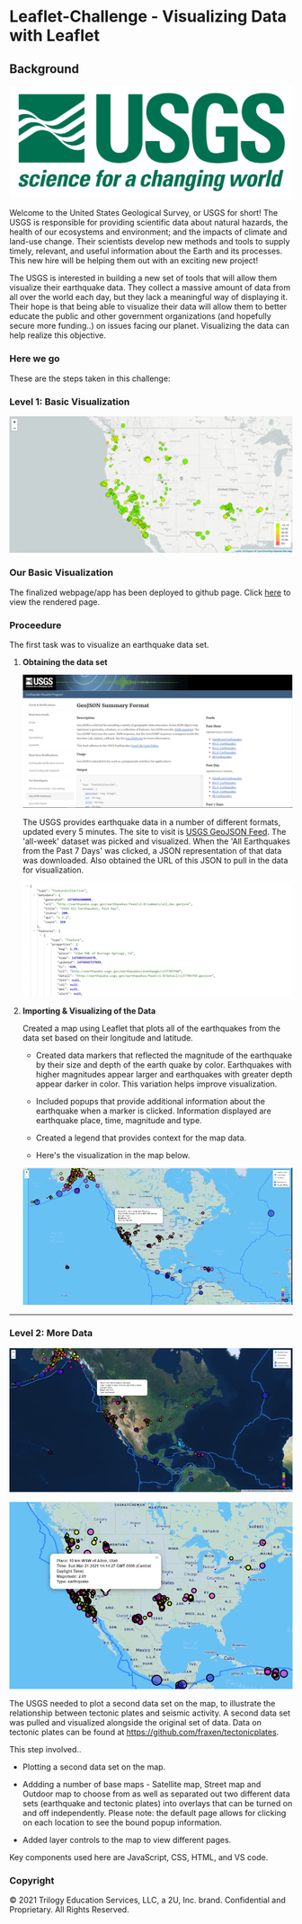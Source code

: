 # Leaflet-Challenge - Visualizing Data with Leaflet

## Background

![1-Logo](Images/1-Logo.png)

Welcome to the United States Geological Survey, or USGS for short! The USGS is responsible for providing scientific data about natural hazards, the health of our ecosystems and environment; and the impacts of climate and land-use change. Their scientists develop new methods and tools to supply timely, relevant, and useful information about the Earth and its processes. This new hire will be helping them out with an exciting new project!

The USGS is interested in building a new set of tools that will allow them visualize their earthquake data. They collect a massive amount of data from all over the world each day, but they lack a meaningful way of displaying it. Their hope is that being able to visualize their data will allow them to better educate the public and other government organizations (and hopefully secure more funding..) on issues facing our planet. Visualizing the data can help realize this objective.

### Here we go
These are the steps taken in this challenge:

### Level 1: Basic Visualization

![2-BasicMap](Images/2-BasicMap.png)

### Our Basic Visualization


The finalized webpage/app has been deployed to github page. Click [here](https://jonathanezeugo.github.io/leaflet-challenge/index.html) to view the rendered page.

### Proceedure
The first task was to visualize an earthquake data set.

1. **Obtaining the data set**

   ![3-Data](Images/3-Data.png)

   The USGS provides earthquake data in a number of different formats, updated every 5 minutes. The site to visit is [USGS GeoJSON Feed](http://earthquake.usgs.gov/earthquakes/feed/v1.0/geojson.php). The 'all-week' dataset was picked and visualized. When the 'All Earthquakes from the Past 7 Days' was clicked, a JSON representation of that data was downloaded. Also obtained the URL of this JSON to pull in the data for visualization.

   ![4-JSON](Images/4-JSON.png)

2. **Importing & Visualizing of the Data**

   Created a map using Leaflet that plots all of the earthquakes from the data set based on their longitude and latitude.

   * Created data markers that reflected the magnitude of the earthquake by their size and depth of the earth quake by color. Earthquakes with higher magnitudes appear larger and earthquakes with greater depth appear darker in color. This variation helps improve visualization.

   * Included popups that provide additional information about the earthquake when a marker is clicked. Information displayed are earthquake place, time, magnitude and type.

   * Created a legend that provides context for the map data.

   * Here's the visualization in the map below.

   ![Street_Map](Images/Street_Map.PNG)
   
- - -

### Level 2: More Data 

   ![Satellite_Map](Images/Satellite_Map.PNG)

   ![Closeup_Map](Images/Closeup_Map.PNG)

The USGS needed to plot a second data set on the map, to illustrate the relationship between tectonic plates and seismic activity. A second data set was pulled and visualized alongside the original set of data. Data on tectonic plates can be found at <https://github.com/fraxen/tectonicplates>.

This step involved..

* Plotting a second data set on the map.

* Addding a number of base maps - Satellite map, Street map and Outdoor map to choose from as well as separated out two different data sets (earthquake and tectonic plates) into overlays that can be turned on and off independently. Please note: the default page allows for clicking on each location to see the bound popup information.

* Added layer controls to the map to view different pages.

Key components used here are JavaScript, CSS, HTML, and VS code.

### Copyright

© 2021 Trilogy Education Services, LLC, a 2U, Inc. brand. Confidential and Proprietary. All Rights Reserved.
